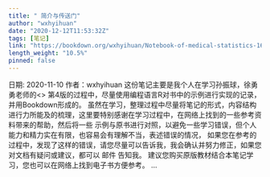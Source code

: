 ```yaml
---
title: " 简介与传送门"
author: "wxhyihuan"
date: "2020-12-12T11:53:32Z"
tags: [笔记]
link: "https://bookdown.org/wxhyihuan/Notebook-of-medical-statistics-1605856202966/"
length_weight: "10.5%"
pinned: false
---
```


日期: 2020-11-10 作者：wxhyihuan 这份笔记主要是我个人在学习孙振球，徐勇勇老师的<> 第4版的过程中，尽量使用编程语言R对书中的示例进行实现的记录， 并用Bookdown形成的。 虽然在学习，整理过程中尽量将笔记的形式，内容结构进行力所能及的梳理，这里要特别感谢在学习过程中，在网络上找到的一些参考资料带来的帮助，然后将一些 示例与原书进行对照，以避免一些学习错误，但个人能力和精力实在有限，也容易会有理解不当，表述错误的情况， 如果您在参考的过程中，发现了这样的错误，请您尽量可以告诉我，我会确认并努力修正，如果您对文档有疑问或建议，都可以 邮件 告知我。 建议您购买原版教材结合本笔记学习，您也可以在网络上找到电子书方便参考。 ...
